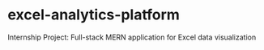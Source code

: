 # excel-analytics-platform
Internship Project: Full-stack MERN application for Excel data visualization
